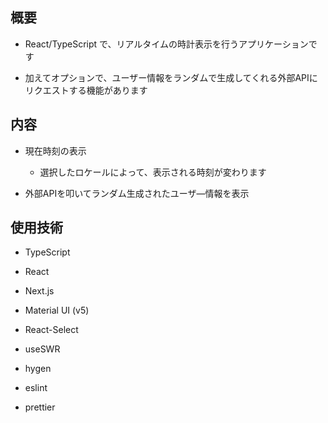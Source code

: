 ## 概要

- React/TypeScript で、リアルタイムの時計表示を行うアプリケーションです

- 加えてオプションで、ユーザー情報をランダムで生成してくれる外部APIにリクエストする機能があります

## 内容

- 現在時刻の表示

  - 選択したロケールによって、表示される時刻が変わります

- 外部APIを叩いてランダム生成されたユーザ―情報を表示

## 使用技術

- TypeScript

- React

- Next.js

- Material UI (v5)

- React-Select

- useSWR

- hygen

- eslint

- prettier
